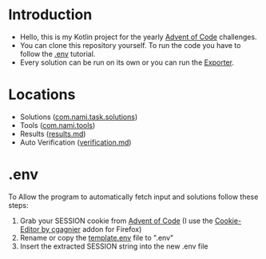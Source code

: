 # Introduction
- Hello, this is my Kotlin project for the yearly [Advent of Code](https://adventofcode.com/) challenges.<br>
- You can clone this repository yourself. To run the code you have to follow the [.env](#env) tutorial.
- Every solution can be run on its own or you can run the [Exporter](src/main/kotlin/com/nami/tools/Exporter.kt).

# Locations
- Solutions ([com.nami.task.solutions](src/main/kotlin/com/nami/task/solutions))
- Tools ([com.nami.tools](src/main/kotlin/com/nami/tools))
- Results ([results.md](results.md))
- Auto Verification ([verification.md](verification.md))

# .env
To Allow the program to automatically fetch input and solutions follow these steps:
1. Grab your SESSION cookie from [Advent of Code](https://adventofcode.com/) (I use the [Cookie-Editor by cgagnier](https://addons.mozilla.org/en-US/firefox/addon/cookie-editor/) addon for Firefox)
2. Rename or copy the [template.env](template.env) file to ".env"
3. Insert the extracted SESSION string into the new .env file
